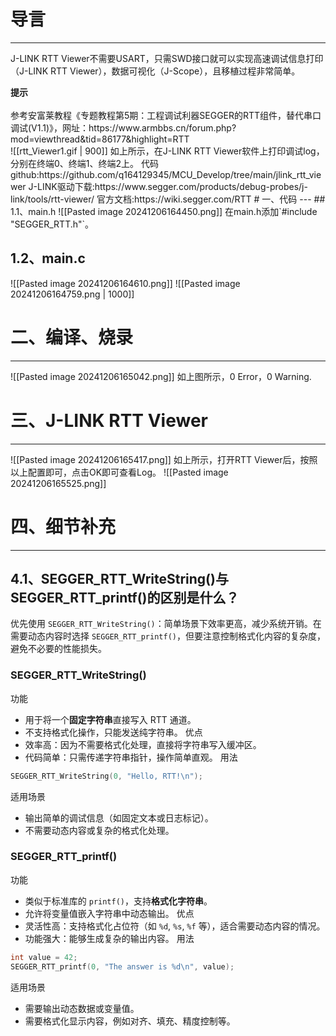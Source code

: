 # 导言
---
J-LINK RTT Viewer不需要USART，只需SWD接口就可以实现高速调试信息打印（J-LINK RTT Viewer），数据可视化（J-Scope），且移植过程非常简单。
<div class="tip">
<strong>提示</strong><br><br>参考安富莱教程《专题教程第5期：工程调试利器SEGGER的RTT组件，替代串口调试(V1.1)》，网址：https://www.armbbs.cn/forum.php?mod=viewthread&tid=86177&highlight=RTT
</div>
![[rtt_Viewer1.gif | 900]]
如上所示，在J-LINK RTT Viewer软件上打印调试log，分别在终端0、终端1、终端2上。
代码github:https://github.com/q164129345/MCU_Develop/tree/main/jlink_rtt_viewer
J-LINK驱动下载:https://www.segger.com/products/debug-probes/j-link/tools/rtt-viewer/
官方文档:https://wiki.segger.com/RTT
# 一、代码
---
## 1.1、main.h
![[Pasted image 20241206164450.png]]
在main.h添加`#include "SEGGER_RTT.h"`。

## 1.2、main.c
![[Pasted image 20241206164610.png]]
![[Pasted image 20241206164759.png | 1000]]

# 二、编译、烧录
---
![[Pasted image 20241206165042.png]]
如上图所示，0 Error，0 Warning.

# 三、J-LINK RTT Viewer
---
![[Pasted image 20241206165417.png]]
如上所示，打开RTT Viewer后，按照以上配置即可，点击OK即可查看Log。
![[Pasted image 20241206165525.png]]

# 四、细节补充
---
## 4.1、SEGGER_RTT_WriteString()与SEGGER_RTT_printf()的区别是什么？
优先使用 `SEGGER_RTT_WriteString()`：简单场景下效率更高，减少系统开销。在需要动态内容时选择 `SEGGER_RTT_printf()`，但要注意控制格式化内容的复杂度，避免不必要的性能损失。

### SEGGER_RTT_WriteString()
功能
- 用于将一个**固定字符串**直接写入 RTT 通道。
- 不支持格式化操作，只能发送纯字符串。
优点
- 效率高：因为不需要格式化处理，直接将字符串写入缓冲区。
- 代码简单：只需传递字符串指针，操作简单直观。
用法
```c
SEGGER_RTT_WriteString(0, "Hello, RTT!\n");
```
适用场景
- 输出简单的调试信息（如固定文本或日志标记）。
- 不需要动态内容或复杂的格式化处理。

### SEGGER_RTT_printf()
功能
- 类似于标准库的 `printf()`，支持**格式化字符串**。
- 允许将变量值嵌入字符串中动态输出。
优点
- 灵活性高：支持格式化占位符（如 `%d`, `%s`, `%f` 等），适合需要动态内容的情况。
- 功能强大：能够生成复杂的输出内容。
用法
```c
int value = 42;
SEGGER_RTT_printf(0, "The answer is %d\n", value);
```
适用场景
- 需要输出动态数据或变量值。
- 需要格式化显示内容，例如对齐、填充、精度控制等。

